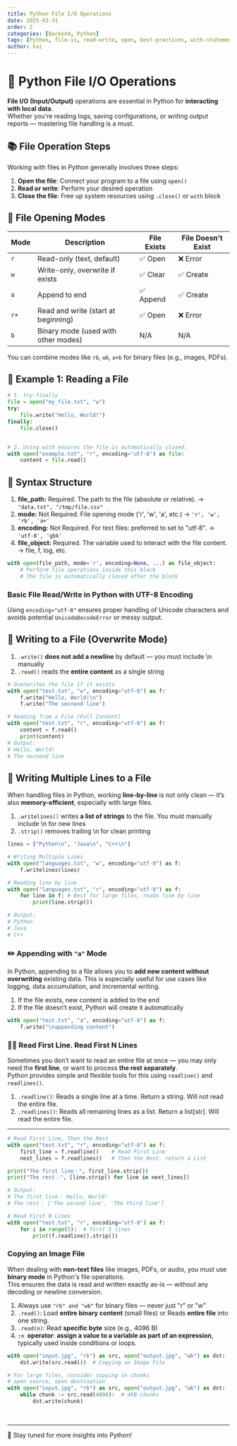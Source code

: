 ```yaml
---
title: Python File I/O Operations
date: 2025-03-31
order: 2
categories: [Backend, Python]
tags: [Python, file-io, read-write, open, best-practices, with-statement]
author: kai
---
```


# 🚀 Python File I/O Operations
**File I/O (Input/Output)** operations are essential in Python for **interacting with local data**.  
Whether you're reading logs, saving configurations, or writing output reports — mastering file handling is a must.


## 📚 File Operation Steps

Working with files in Python generally involves three steps:

1. **Open the file**: Connect your program to a file using `open()`
2. **Read or write**: Perform your desired operation
3. **Close the file**: Free up system resources using `.close()` or `with` block


## 🧾 File Opening Modes

| Mode  | Description                        | File Exists | File Doesn't Exist |
|-------|------------------------------------|-------------|---------------------|
| `r`   | Read-only (text, default)          | ✅ Open     | ❌ Error           |
| `w`   | Write-only, overwrite if exists    | ✅ Clear    | ✅ Create          |
| `a`   | Append to end                      | ✅ Append   | ✅ Create          |
| `r+`  | Read and write (start at beginning)| ✅ Open     | ❌ Error           |
| `b`   | Binary mode (used with other modes)| N/A         | N/A                |

You can combine modes like `rb`, `wb`, `a+b` for binary files (e.g., images, PDFs).


## 🧪 Example 1: Reading a File

```python
# 1. try-finally
file = open("my_file.txt", "w")
try: 
    file.write("Hello, World!")
finally:
    file.close()


# 2. Using with ensures the file is automatically closed.
with open("example.txt", "r", encoding="utf-8") as file:
    content = file.read()
```


## 🧱 Syntax Structure
1. **file_path:** Required. The path to the file (absolute or relative). -> `"data.txt", "/tmp/file.csv"`
2. **mode:** Not Required. File opening mode ('r', 'w', 'a', etc.) -> `'r', 'w', 'rb', 'a+'`
3. **encoding:** Not Required. For text files: preferred to set to "utf-8". -> `'utf-8', 'gbk'`
4. **file_object:** Required. The variable used to interact with the file content. -> file, f, log, etc.


```python
with open(file_path, mode='r', encoding=None, ...) as file_object:
    # Perform file operations inside this block
    # The file is automatically closed after the block
```

### Basic File Read/Write in Python with UTF-8 Encoding
Using `encoding="utf-8"` ensures proper handling of Unicode characters and avoids potential `UnicodeDecodeError` or messy output.

## 📄 Writing to a File (Overwrite Mode)
1. `.write()` **does not add a newline** by default — you must include \n manually
2. `.read()` reads the **entire content** as a single string

```python
# Overwrites the file if it exists
with open("test.txt", "w", encoding="utf-8") as f:
    f.write("Hello, World!\n")
    f.write("The secnond line")

# Reading from a File (Full Content)
with open("test.txt", "r", encoding="utf-8") as f:
    content = f.read()
    print(content)
# Output:
# Hello, World!
# The secnond line
```

## 📝 Writing Multiple Lines to a File
When handling files in Python, working **line-by-line** is not only clean — it’s also **memory-efficient**, especially with large files.

1. `.writelines()` writes **a list of strings** to the file. You must manually include \n for new lines
2. `.strip()` removes trailing \n for clean printing

```python
lines = ["Python\n", "Java\n", "C++\n"]

# Writing Multiple Lines
with open("languages.txt", "w", encoding="utf-8") as f:
    f.writelines(lines)

# Reading line by line
with open("languages.txt", "r", encoding="utf-8") as f:
    for line in f: # Best for large files, reads line by line
        print(line.strip())

# Output:
# Python
# Java
# C++
```


### ✏️ Appending with `"a"` Mode
In Python, appending to a file allows you to **add new content without overwriting** existing data. This is especially useful for use cases like logging, data accumulation, and incremental writing.
1. If the file exists, new content is added to the end
2. If the file doesn’t exist, Python will create it automatically

```python
with open("test.txt", "a", encoding="utf-8") as f:
    f.write("\nappending content")
```

### ✍🏻 Read First Line. Read First N Lines
Sometimes you don’t want to read an entire file at once — you may only need the **first line**, or want to process **the rest separately**.  
Python provides simple and flexible tools for this using `readline()` and `readlines()`.

1. `.readline()`: Reads a single line at a time. Return a string. Will not read the entire file. 
2. `.readlines()`: Reads all remaining lines as a list. Return a list[str]. Will read the entire file. 

---

```python
# Read First Line, Then the Rest
with open("test.txt", "r", encoding="utf-8") as f:
    first_line = f.readline()    # Read First Line
    next_lines = f.readlines()   # Then the Rest, return a List

print("The first line：", first_line.strip())
print("The rest：", [line.strip() for line in next_lines])

# Output:
# The first line： Hello, World!
# The rest： ['The second line', 'The third line']

# Read First N Lines
with open("test.txt", "r", encoding="utf-8") as f:
    for i in range(5):  # first 5 lines
        print(f.readline().strip())
```

### Copying an Image File
When dealing with **non-text files** like images, PDFs, or audio, you must use **binary mode** in Python's file operations.  
This ensures the data is read and written exactly as-is — without any decoding or newline conversion.

1. Always use `"rb" and "wb"` for binary files — never just "r" or "w"
2. `.read()`: Load **entire binary content** (small files) or Reads **entire file** into one string.
3. `.read(n)`: Read **specific byte** size (e.g., 4096 B)
3. **`:= `operator**: **assign a value to a variable as part of an expression**, typically used inside conditions or loops.

```python
with open("input.jpg", "rb") as src, open("output.jpg", "wb") as dst:
    dst.write(src.read())  # Copying an Image File

# For large files, consider copying in chunks 
# open source, open destination
with open("input.jpg", "rb") as src, open("output.jpg", "wb") as dst:
    while chunk := src.read(4096):  # 4KB chunks
        dst.write(chunk)
```




<br>



---

🚀 Stay tuned for more insights into Python!